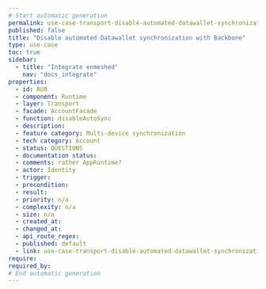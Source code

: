 ```yaml
---
# Start automatic generation
permalink: use-case-transport-disable-automated-datawallet-synchronization-with-backbone
published: false
title: "Disable automated Datawallet synchronization with Backbone"
type: use-case
toc: true
sidebar:
  - title: "Integrate enmeshed"
    nav: "docs_integrate"
properties:
  - id: RU8
  - component: Runtime
  - layer: Transport
  - facade: AccountFacade
  - function: disableAutoSync
  - description:
  - feature category: Multi-device synchronization
  - tech category: Account
  - status: QUESTIONS
  - documentation status:
  - comments: rather AppRuntime?
  - actor: Identity
  - trigger:
  - precondition:
  - result:
  - priority: n/a
  - complexity: n/a
  - size: n/a
  - created_at:
  - changed_at:
  - api_route_regex:
  - published: default
  - link: use-case-transport-disable-automated-datawallet-synchronization-with-backbone
require:
required_by:
# End automatic generation
---
```

